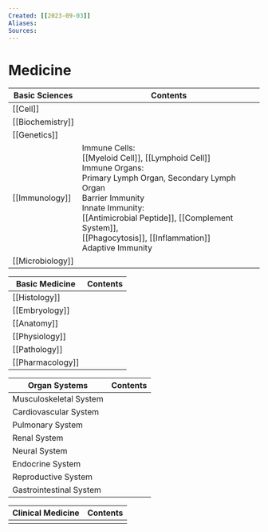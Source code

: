 ```yaml
---
Created: [[2023-09-03]]
Aliases: 
Sources: 
---
```

# Medicine

| Basic Sciences   | Contents                                                                                                                                                                                                                                                                          |
| ---------------- | --------------------------------------------------------------------------------------------------------------------------------------------------------------------------------------------------------------------------------------------------------------------------------- |
| [[Cell]]         |                                                                                                                                                                                                                                                                                   |
| [[Biochemistry]] |                                                                                                                                                                                                                                                                                   |
| [[Genetics]]     |                                                                                                                                                                                                                                                                                   |
| [[Immunology]]   | Immune Cells: <br>[[Myeloid Cell]], [[Lymphoid Cell]]<br>Immune Organs: <br>Primary Lymph Organ, Secondary Lymph Organ<br>Barrier Immunity<br>Innate Immunity: <br>[[Antimicrobial Peptide]], [[Complement System]], <br>[[Phagocytosis]], [[Inflammation]]<br>Adaptive Immunity |
| [[Microbiology]] |                                                                                                                                                                                                                                                                                   |

| Basic Medicine   | Contents |
| ---------------- | -------- |
| [[Histology]]    |          |
| [[Embryology]]   |          |
| [[Anatomy]]      |          |
| [[Physiology]]   |          |
| [[Pathology]]    |          |
| [[Pharmacology]] |          |

| Organ Systems           | Contents |
| ----------------------- | -------- |
| Musculoskeletal System  |          |
| Cardiovascular System   |          |
| Pulmonary System        |          |
| Renal System            |          |
| Neural System           |          |
| Endocrine System        |          |
| Reproductive System     |          |
| Gastrointestinal System |          |

| Clinical Medicine | Contents |
| ----------------- | -------- |
|                   |          |
